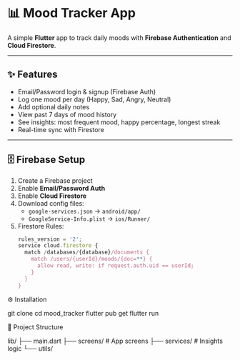 # 📊 Mood Tracker App

A simple **Flutter** app to track daily moods with **Firebase Authentication** and **Cloud Firestore**.

---

## ✨ Features
- Email/Password login & signup (Firebase Auth)
- Log one mood per day (Happy, Sad, Angry, Neutral)
- Add optional daily notes
- View past 7 days of mood history
- See insights: most frequent mood, happy percentage, longest streak
- Real-time sync with Firestore

---

## 🗄 Firebase Setup
1. Create a Firebase project  
2. Enable **Email/Password Auth**  
3. Enable **Cloud Firestore**  
4. Download config files:  
   - `google-services.json` → `android/app/`  
   - `GoogleService-Info.plist` → `ios/Runner/`  
5. Firestore Rules:
   ```javascript
   rules_version = '2';
   service cloud.firestore {
     match /databases/{database}/documents {
       match /users/{userId}/moods/{doc=**} {
         allow read, write: if request.auth.uid == userId;
       }
     }
   }
⚙️ Installation

git clone <repo-url>
cd mood_tracker
flutter pub get
flutter run

📂 Project Structure

lib/
├── main.dart
├── screens/        # App screens
├── services/       # Insights logic
└── utils/  